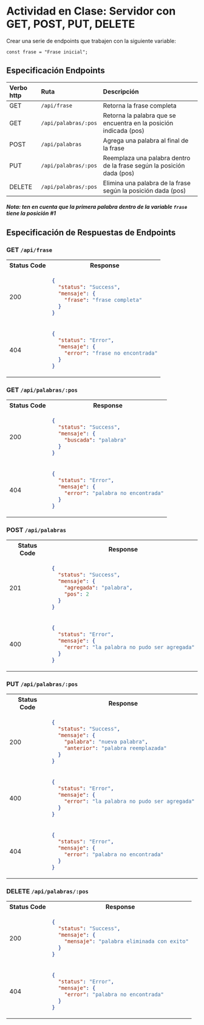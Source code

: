 # Actividad en Clase: Servidor con GET, POST, PUT, DELETE

Crear una serie de endpoints que trabajen con la siguiente variable:

```
const frase = "Frase inicial";
```

## Especificación Endpoints

| Verbo http | Ruta                 | Descripción                                                           |
| :--------- | :------------------- | :-------------------------------------------------------------------- |
| GET        | `/api/frase`         | Retorna la frase completa                                             |
| GET        | `/api/palabras/:pos` | Retorna la palabra que se encuentra en la posición indicada (pos)     |
| POST       | `/api/palabras`      | Agrega una palabra al final de la frase                               |
| PUT        | `/api/palabras/:pos` | Reemplaza una palabra dentro de la frase según la posición dada (pos) |
| DELETE     | `/api/palabras/:pos` | Elimina una palabra de la frase según la posición dada (pos)          |

##### Nota: ten en cuenta que la primera palabra dentro de la variable `frase` tiene la posición #1

## Especificación de Respuestas de Endpoints

### GET `/api/frase`

<table>
<tr>

<th>
Status Code
</th>
<th>
Response
</th>

</tr>

<tr>

<td>
200
</td>
<td>

```json
{
  "status": "Success",
  "mensaje": {
    "frase": "frase completa"
  }
}
```

</td>
</tr>

<tr>

<td>
404
</td>
<td>

```json
{
  "status": "Error",
  "mensaje": {
    "error": "frase no encontrada"
  }
}
```

</td>
</tr>
</table>

### GET `/api/palabras/:pos`

<table>
<tr>

<th>
Status Code
</th>
<th>
Response
</th>

</tr>

<tr>

<td>
200
</td>
<td>

```json
{
  "status": "Success",
  "mensaje": {
    "buscada": "palabra"
  }
}
```

</td>
</tr>

<tr>

<td>
404
</td>
<td>

```json
{
  "status": "Error",
  "mensaje": {
    "error": "palabra no encontrada"
  }
}
```

</td>
</tr>
</table>

### POST `/api/palabras`

<table>
<tr>

<th>
Status Code
</th>
<th>
Response
</th>

</tr>

<tr>

<td>
201
</td>
<td>

```json
{
  "status": "Success",
  "mensaje": {
    "agregada": "palabra",
    "pos": 2
  }
}
```

</td>
</tr>

<tr>

<td>
400
</td>
<td>

```json
{
  "status": "Error",
  "mensaje": {
    "error": "la palabra no pudo ser agregada"
  }
}
```

</td>
</tr>
</table>

### PUT `/api/palabras/:pos`

<table>
<tr>

<th>
Status Code
</th>
<th>
Response
</th>

</tr>

<tr>

<td>
200
</td>

<td>

```json
{
  "status": "Success",
  "mensaje": {
    "palabra": "nueva palabra",
    "anterior": "palabra reemplazada"
  }
}
```

</td>
</tr>

<tr>

<td>
400
</td>

<td>

```json
{
  "status": "Error",
  "mensaje": {
    "error": "la palabra no pudo ser agregada"
  }
}
```

</td>
</tr>
<tr>

<td>
404
</td>

<td>

```json
{
  "status": "Error",
  "mensaje": {
    "error": "palabra no encontrada"
  }
}
```

</td>
</tr>
</table>

### DELETE `/api/palabras/:pos`

<table>
<tr>

<th>
Status Code
</th>
<th>
Response
</th>

</tr>

<tr>

<td>
200
</td>
<td>

```json
{
  "status": "Success",
  "mensaje": {
    "mensaje": "palabra eliminada con exito"
  }
}
```

</td>
</tr>

<tr>

<td>
404
</td>
<td>

```json
{
  "status": "Error",
  "mensaje": {
    "error": "palabra no encontrada"
  }
}
```

</td>
</tr>
</table>
